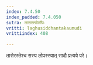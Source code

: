 ```yaml
---
index: 7.4.50
index_padded: 7.4.050
sutra: तासस्त्योर्लोपः
vritti: laghusiddhantakaumudi
vrittiindex: 408

---
```

तासेरस्तेश्च सस्य लोपस्स्यात् सादौ प्रत्यये परे।